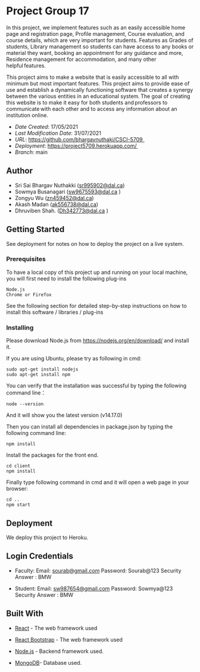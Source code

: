 # Project Group 17

In this project, we implement features such as an easily accessible home page and registration page, Profile management, Course evaluation, and course details, which are very important for students. Features as Grades of students, Library management so students can have access to any books or material they want, booking an appointment for any guidance and more, Residence management for accommodation, and many other helpful features. 

This project aims to make a website that is easily accessible to all with minimum but most important features. This project aims to provide ease of use and establish a dynamically functioning software that creates a synergy between the various entities in an educational system. The goal of creating this website is to make it easy for both students and professors to communicate with each other and to access any information about an institution online.  

* *Date Created*: 17/05/2021
* *Last Modification Date*: 31/07/2021
* *URL*: https://github.com/bhargavnuthaki/CSCI-5709   
* *Deployment*: https://project5709.herokuapp.com/ 
* *Branch*: main

## Author

* Sri Sai Bhargav Nuthakki (sr995902@dal.ca) 
* Sowmya Busanagari (sw9675593@dal.ca )
* Zongyu Wu (zn459452@dal.ca)
* Akash Madan (ak556738@dal.ca)
* Dhruviben Shah. (Dh342773@dal.ca ) 



## Getting Started

See deployment for notes on how to deploy the project on a live system.

### Prerequisites

To have a local copy of this project up and running on your local machine, you will first need to install the following plug-ins

```
Node.js
Chrome or Firefox
```

See the following section for detailed step-by-step instructions on how to install this software / libraries / plug-ins

### Installing

Please download Node.js from https://nodejs.org/en/download/ and install it.

If you are using Ubuntu, please try as following in cmd:

```
sudo apt-get install nodejs
sudo apt-get install npm
```

You can verify that the installation was successful by typing the following command line：

```
node --version
```
And it will show you the latest version (v14.17.0)

Then you can install all dependencies in package.json by typing the following command line:
```
npm install
```

Install the packages for the front end.
```
cd client
npm install
```

Finally type following command in cmd and it will open a web page in your browser:
```
cd ..
npm start
```

## Deployment

We deploy this project to Heroku.

## Login Credentials

* Faculty: Email: sourab@gmail.com
         Password: Sourab@123
         Security Answer : BMW
         
* Student: Email: sw987654@gmail.com
         Password: Sowmya@123
         Security Answer : BMW



## Built With

<!--- Provide a list of the frameworks used to build this application, your list should include the name of the framework used, the url where the framework is available for download and what the framework was used for, see the example below --->

* [React](https://github.com/facebook/create-react-app) - The web framework used

* [React Bootstrap](https://react-bootstrap.github.io/) - The web framework used

* [Node.js](https://nodejs.org/en/) - Backend framework used.

* [MongoDB](https://www.mongodb.com/)- Database used.
